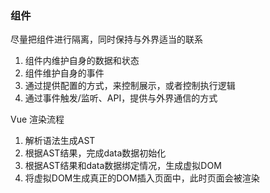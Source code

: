 ### 组件

尽量把组件进行隔离，同时保持与外界适当的联系

1. 组件内维护自身的数据和状态
2. 组件维护自身的事件
3. 通过提供配置的方式，来控制展示，或者控制执行逻辑
4. 通过事件触发/监听、API，提供与外界通信的方式


Vue 渲染流程
1. 解析语法生成AST
2. 根据AST结果，完成data数据初始化
3. 根据AST结果和data数据绑定情况，生成虚拟DOM
4. 将虚拟DOM生成真正的DOM插入页面中，此时页面会被渲染

